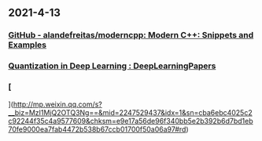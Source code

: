 
## 2021-4-13

### [GitHub - alandefreitas/moderncpp: Modern C++: Snippets and Examples](https://github.com/alandefreitas/moderncpp)

### [Quantization in Deep Learning : DeepLearningPapers](https://www.reddit.com/r/DeepLearningPapers/comments/mi2bnu/quantization_in_deep_learning/)

### [
](http://mp.weixin.qq.com/s?__biz=MzI1MjQ2OTQ3Ng==&mid=2247529437&idx=1&sn=cba6ebc4025c2c92244f35c4a9577609&chksm=e9e17a56de96f340bb5e2b392b6d7bd1eb70fe9000ea7fab4472b538b67ccb01700f50a06a97#rd)